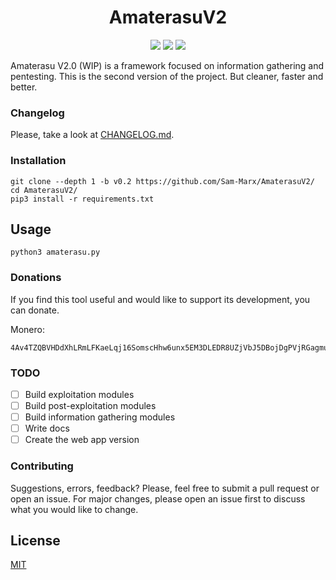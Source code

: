 <h1 align="center">AmaterasuV2</h1>
<p align="center">
    <a href="https://github.com/Sam-Marx/AmaterasuV2/" alt="Stars">
        <img src="https://img.shields.io/github/stars/Sam-Marx/AmaterasuV2"/></a>
    <a href="https://github.com/Sam-Marx/AmaterasuV2/" alt="LICENSE">
      <img src="https://img.shields.io/github/license/Sam-Marx/AmaterasuV2"/></a>
    <a href="https://github.com/Sam-Marx/AmaterasuV2/" alt="python version">
      <img src="https://img.shields.io/badge/python-3.7%2B-blue"></a>
</p>

Amaterasu V2.0 (WIP) is a framework focused on information gathering and pentesting. This is the second version of the project. But cleaner, faster and better.

### Changelog
Please, take a look at [CHANGELOG.md](https://github.com/Sam-Marx/AmaterasuV2/blob/master/CHANGELOG.md).

### Installation
```
git clone --depth 1 -b v0.2 https://github.com/Sam-Marx/AmaterasuV2/
cd AmaterasuV2/
pip3 install -r requirements.txt
```

## Usage
```
python3 amaterasu.py
```

### Donations
If you find this tool useful and would like to support its development, you can donate.

Monero:
```
4Av4TZQBVHDdXhLRmLFKaeLqj16SomscHhw6unx5EM3DLEDR8UZjVbJ5DBojDgPVjRGagmuodg1smfbNFmVkwBGWNMibiTH
```

### TODO
- [ ] Build exploitation modules
- [ ] Build post-exploitation modules
- [ ] Build information gathering modules
- [ ] Write docs
- [ ] Create the web app version

### Contributing
Suggestions, errors, feedback? Please, feel free to submit a pull request or open an issue. For major changes, please open an issue first to discuss what you would like to change.

## License
[MIT](https://github.com/Sam-Marx/AmaterasuV2/blob/master/LICENSE)
